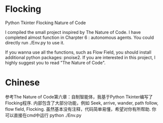 # Flocking
Python Tkinter Flocking Nature of Code

I compiled the small project inspired by The Nature of Code.
I have completed almost function in Charpter 6 : autonomous agents.
You could directly run ./Env.py to use it.

If you wanna use all the functions, such as Flow Field, you should install additional python packages: pnoise2.
If you are interested in this project, I highly suggest you to read "The Nature of Code".

# Chinese 
参考The Nature of Code第六章：自制智能体，我基于Python Tkinter编写了Flocking程序.
内部包含了大部分功能，例如 Seek, arrive, wander, path follow, flow field, Flocking.
虽然基本没有注释，代码简单易懂，希望对你有所帮助.
你可以直接在cmd中运行 python ./Env.py
